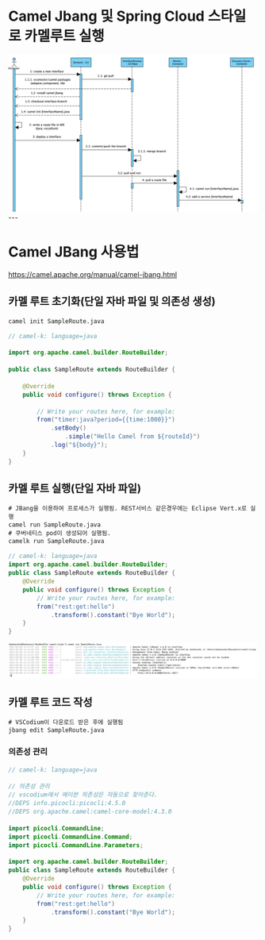 # Camel Jbang 및 Spring Cloud 스타일로 카멜루트 실행
<img src="create-deploy-interface.png">
---

# Camel JBang 사용법
https://camel.apache.org/manual/camel-jbang.html

## 카멜 루트 초기화(단일 자바 파일 및 의존성 생성)
```shell
camel init SampleRoute.java
```

```java
// camel-k: language=java

import org.apache.camel.builder.RouteBuilder;

public class SampleRoute extends RouteBuilder {

    @Override
    public void configure() throws Exception {

        // Write your routes here, for example:
        from("timer:java?period={{time:1000}}")
            .setBody()
                .simple("Hello Camel from ${routeId}")
            .log("${body}");
    }
}

```

## 카멜 루트 실행(단일 자바 파일)
```shell
# JBang을 이용하여 프로세스가 실행됨. REST서비스 같은경우에는 Eclipse Vert.x로 실행
camel run SampleRoute.java
# 쿠버네티스 pod이 생성되어 실행됨.
camelk run SampleRoute.java
```
```java
// camel-k: language=java
import org.apache.camel.builder.RouteBuilder;
public class SampleRoute extends RouteBuilder {
    @Override
    public void configure() throws Exception {
        // Write your routes here, for example:
        from("rest:get:hello")
            .transform().constant("Bye World");
    }
}
```
<img src="camel-run-route.png">

## 카멜 루트 코드 작성
```shell
# VSCodium이 다운로드 받은 후에 실행됨
jbang edit SampleRoute.java
```

### 의존성 관리
```java
// camel-k: language=java

// 의존성 관리
// vscodium에서 메이븐 의존성은 자동으로 찾아준다.
//DEPS info.picocli:picocli:4.5.0
//DEPS org.apache.camel:camel-core-model:4.3.0

import picocli.CommandLine;
import picocli.CommandLine.Command;
import picocli.CommandLine.Parameters;

import org.apache.camel.builder.RouteBuilder;
public class SampleRoute extends RouteBuilder {
    @Override
    public void configure() throws Exception {
        // Write your routes here, for example:
        from("rest:get:hello")
            .transform().constant("Bye World");
    }
}
```
